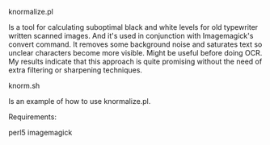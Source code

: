 knormalize.pl

Is a tool for calculating suboptimal black and white levels for old typewriter written scanned images. And it's used in conjunction 
with Imagemagick's convert command.
It removes some background noise and saturates text so unclear characters become more visible.
Might be useful before doing OCR. My results indicate that this approach is quite promising without the need of extra filtering
or sharpening techniques.

knorm.sh

Is an example of how to use knormalize.pl.

Requirements:

perl5
imagemagick
